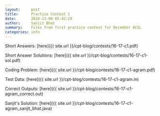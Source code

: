```yaml
---
layout:     post
title:      Practice Contest 1
date:       2018-11-09 05:42:29
author:     Sanjit Bhat
summary:    Files from first practice contest for December ACSL
categories: info
---
```


Short Answers: [here]({{ site.url }}/cpt-blog/contests/16-17-c1.pdf)

Short Answer Solutions: [here]({{ site.url }}/cpt-blog/contests/16-17-c1-sol.pdf)

Coding Problem: [here]({{ site.url }}/cpt-blog/contests/16-17-c1-agram.pdf)

Test Data: [here]({{ site.url }}/cpt-blog/contests/16-17-c1-agram.in)

Correct Outputs: [here]({{ site.url }}/cpt-blog/contests/16-17-c1-agram_correct.out)

Sanjit's Solution: [here]({{ site.url }}/cpt-blog/contests/16-17-c1-agram_sanjit_bhat.java)